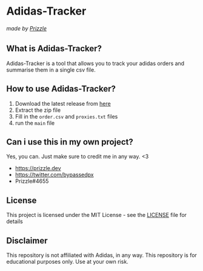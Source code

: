 # Adidas-Tracker
###### made by [Prizzle](https://twitter.com/bypassedpx)

## What is Adidas-Tracker?
Adidas-Tracker is a tool that allows you to track your adidas orders and summarise them in a single csv file.

## How to use Adidas-Tracker?
1. Download the latest release from [here](https://github.com/Prizzledizle/adidas-tracker/releases/)
2. Extract the zip file
3. Fill in the `order.csv` and `proxies.txt` files
4. run the `main` file

## Can i use this in my own project?
Yes, you can. Just make sure to credit me in any way. <3


- https://prizzle.dev
- https://twitter.com/bypassedpx
- Prizzle#4655

## License
This project is licensed under the MIT License - see the [LICENSE](LICENSE) file for details

## Disclaimer
This repository is not affiliated with Adidas, in any way. This repository is for educational purposes only. Use at your own risk.